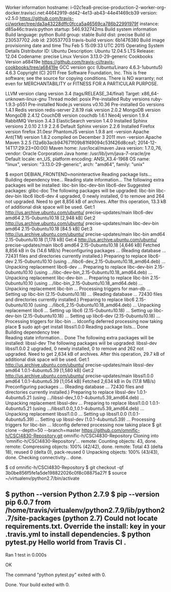 Worker information
hostname: i-02c1ea8-precise-production-2-worker-org-docker.travisci.net:44642919-dd42-4e13-ab43-44e41469cb39
version: v2.5.0 https://github.com/travis-ci/worker/tree/da3a43228dffc0fcca5a46569ca786b22991979f
instance: d85a46c:travis:python
startup: 546.932742ms
Build system information
Build language: python
Build group: stable
Build dist: precise
Build id: 230537702
Job id: 230537703
travis-build version: 6b1476380
Build image provisioning date and time
Thu Feb  5 15:09:33 UTC 2015
Operating System Details
Distributor ID:	Ubuntu
Description:	Ubuntu 12.04.5 LTS
Release:	12.04
Codename:	precise
Linux Version
3.13.0-29-generic
Cookbooks Version
a68419e https://github.com/travis-ci/travis-cookbooks/tree/a68419e
GCC version
gcc (Ubuntu/Linaro 4.6.3-1ubuntu5) 4.6.3
Copyright (C) 2011 Free Software Foundation, Inc.
This is free software; see the source for copying conditions.  There is NO
warranty; not even for MERCHANTABILITY or FITNESS FOR A PARTICULAR PURPOSE.

LLVM version
clang version 3.4 (tags/RELEASE_34/final)
Target: x86_64-unknown-linux-gnu
Thread model: posix
Pre-installed Ruby versions
ruby-1.9.3-p551
Pre-installed Node.js versions
v0.10.36
Pre-installed Go versions
1.4.1
Redis version
redis-server 2.8.19
riak version
2.0.2
MongoDB version
MongoDB 2.4.12
CouchDB version
couchdb 1.6.1
Neo4j version
1.9.4
RabbitMQ Version
3.4.3
ElasticSearch version
1.4.0
Installed Sphinx versions
2.0.10
2.1.9
2.2.6
Default Sphinx version
2.2.6
Installed Firefox version
firefox 31.0esr
PhantomJS version
1.9.8
ant -version
Apache Ant(TM) version 1.8.2 compiled on December 3 2011
mvn -version
Apache Maven 3.2.5 (12a6b3acb947671f09b81f49094c53f426d8cea1; 2014-12-14T17:29:23+00:00)
Maven home: /usr/local/maven
Java version: 1.7.0_76, vendor: Oracle Corporation
Java home: /usr/lib/jvm/java-7-oracle/jre
Default locale: en_US, platform encoding: ANSI_X3.4-1968
OS name: "linux", version: "3.13.0-29-generic", arch: "amd64", family: "unix"

$ export DEBIAN_FRONTEND=noninteractive
Reading package lists...
Building dependency tree...
Reading state information...
The following extra packages will be installed:
  libc-bin libc-dev-bin libc6-dev
Suggested packages:
  glibc-doc
The following packages will be upgraded:
  libc-bin libc-dev-bin libc6 libc6-dev
4 upgraded, 0 newly installed, 0 to remove and 264 not upgraded.
Need to get 8,856 kB of archives.
After this operation, 13.3 kB of additional disk space will be used.
Get:1 http://us.archive.ubuntu.com/ubuntu/ precise-updates/main libc6-dev amd64 2.15-0ubuntu10.18 [2,948 kB]
Get:2 http://us.archive.ubuntu.com/ubuntu/ precise-updates/main libc-dev-bin amd64 2.15-0ubuntu10.18 [84.5 kB]
Get:3 http://us.archive.ubuntu.com/ubuntu/ precise-updates/main libc-bin amd64 2.15-0ubuntu10.18 [1,178 kB]
Get:4 http://us.archive.ubuntu.com/ubuntu/ precise-updates/main libc6 amd64 2.15-0ubuntu10.18 [4,646 kB]
Fetched 8,856 kB in 0s (14.6 MB/s)
Preconfiguring packages ...
(Reading database ... 72431 files and directories currently installed.)
Preparing to replace libc6-dev 2.15-0ubuntu10.10 (using .../libc6-dev_2.15-0ubuntu10.18_amd64.deb) ...
Unpacking replacement libc6-dev ...
Preparing to replace libc-dev-bin 2.15-0ubuntu10.10 (using .../libc-dev-bin_2.15-0ubuntu10.18_amd64.deb) ...
Unpacking replacement libc-dev-bin ...
Preparing to replace libc-bin 2.15-0ubuntu10.10 (using .../libc-bin_2.15-0ubuntu10.18_amd64.deb) ...
Unpacking replacement libc-bin ...
Processing triggers for man-db ...
Setting up libc-bin (2.15-0ubuntu10.18) ...
(Reading database ... 72430 files and directories currently installed.)
Preparing to replace libc6 2.15-0ubuntu10.10 (using .../libc6_2.15-0ubuntu10.18_amd64.deb) ...
Unpacking replacement libc6 ...
Setting up libc6 (2.15-0ubuntu10.18) ...
Setting up libc-dev-bin (2.15-0ubuntu10.18) ...
Setting up libc6-dev (2.15-0ubuntu10.18) ...
Processing triggers for libc-bin ...
ldconfig deferred processing now taking place
$ sudo apt-get install libssl1.0.0
Reading package lists... Done
Building dependency tree       
Reading state information... Done
The following extra packages will be installed:
  libssl-dev
The following packages will be upgraded:
  libssl-dev libssl1.0.0
2 upgraded, 0 newly installed, 0 to remove and 262 not upgraded.
Need to get 2,634 kB of archives.
After this operation, 29.7 kB of additional disk space will be used.
Get:1 http://us.archive.ubuntu.com/ubuntu/ precise-updates/main libssl-dev amd64 1.0.1-4ubuntu5.39 [1,580 kB]
Get:2 http://us.archive.ubuntu.com/ubuntu/ precise-updates/main libssl1.0.0 amd64 1.0.1-4ubuntu5.39 [1,054 kB]
Fetched 2,634 kB in 0s (17.8 MB/s)
Preconfiguring packages ...
(Reading database ... 72430 files and directories currently installed.)
Preparing to replace libssl-dev 1.0.1-4ubuntu5.21 (using .../libssl-dev_1.0.1-4ubuntu5.39_amd64.deb) ...
Unpacking replacement libssl-dev ...
Preparing to replace libssl1.0.0 1.0.1-4ubuntu5.21 (using .../libssl1.0.0_1.0.1-4ubuntu5.39_amd64.deb) ...
Unpacking replacement libssl1.0.0 ...
Setting up libssl1.0.0 (1.0.1-4ubuntu5.39) ...
Setting up libssl-dev (1.0.1-4ubuntu5.39) ...
Processing triggers for libc-bin ...
ldconfig deferred processing now taking place
$ git clone --depth=50 --branch=master https://github.com/omnific-h/CSCI4830-Repository.git omnific-h/CSCI4830-Repository
Cloning into 'omnific-h/CSCI4830-Repository'...
remote: Counting objects: 43, done.
remote: Compressing objects: 100% (42/42), done.
remote: Total 43 (delta 18), reused 0 (delta 0), pack-reused 0
Unpacking objects: 100% (43/43), done.
Checking connectivity... done.

$ cd omnific-h/CSCI4830-Repository
$ git checkout -qf 3b0be856f5fe1a5de198822026c0f8c08875a27f
$ source ~/virtualenv/python2.7/bin/activate

$ python --version
Python 2.7.9
$ pip --version
pip 6.0.7 from /home/travis/virtualenv/python2.7.9/lib/python2.7/site-packages (python 2.7)
Could not locate requirements.txt. Override the install: key in your .travis.yml to install dependencies.
$ python pytest.py
Hello world from Travis CI
.
----------------------------------------------------------------------
Ran 1 test in 0.000s

OK


The command "python pytest.py" exited with 0.

Done. Your build exited with 0.
